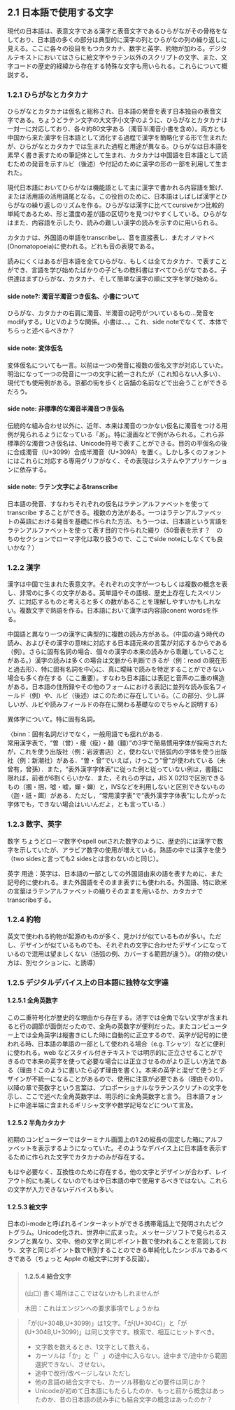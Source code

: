 ## 2.1 日本語で使用する文字

現代の日本語は、表意文字である漢字と表音文字であるひらがながその骨格をなしており、日本語の多くの部分は典型的に漢字の列とひらがなの列の繰り返しに見える。ここに各々の役目をもつカタカナ、数字と英字、約物が加わる。デジタルテキストにおいてはさらに絵文字やラテン以外のスクリプトの文字、また、文字コードの歴史的経緯から存在する特殊な文字も用いられる。これらについて概説する。

### 1.2.1 ひらがなとカタカナ
ひらがなとカタカナは仮名と総称され、日本語の発音を表す日本独自の表音文字である。ちょうどラテン文字の大文字小文字のように、ひらがなとカタカナは一対一に対応しており、各々約80文字ある（濁音半濁音小書を含め）。両方とも中国から来た漢字を日本語として消化する過程で漢字を簡略化する形で生まれたが、ひらがなとカタカナでは生まれた過程と用途が異なる。ひらがなは日本語を素早く書き表すための筆記体として生まれ、カタカナは中国語を日本語として読むための発音を示すルビ（後述）や付記のために漢字の形の一部を利用して生まれた。

現代日本語においてひらがなは機能語として主に漢字で書かれる内容語を繋げ、または活用語の活用語尾となる。この役目のために、日本語はしばしば漢字とひらがなの繰り返しのリズムを作る。ひらがなは漢字に比べてcursiveかつ比較的単純であるため、形と濃度の差が語の区切りを見つけやすくしている。ひらがなはまた、内容語を示したり、読みの難しい漢字の読みを示すのに用いられる。

カタカナは、外国語の単語をtranscribeし、音を直接表し、またオノマトペ(Onomatopoeia)に使われる。どれも音の表現である。

読みにくくはあるが日本語を全てひらがな、もしくは全てカタカナ、で表すことができ、言語を学び始めたばかりの子どもの教科書はすべてひらがなである。子供達はまずひらがな、カタカナ、そして簡単な漢字の順に文字を学び始める。

#### side note?: 濁音半濁音つき仮名、小書について
ひらがな、カタカナの右肩に濁音、半濁音の記号がついているもの…発音をmodifyする。UとVのような関係。小書は、、。これ、side noteでなくて、本体でちらっと述べるべきか？

#### side note: 変体仮名
変体仮名についても一言。以前は一つの発音に複数の仮名文字が対応していた。明治になって一つの発音に一つの文字に統一されたが（これ知らない人多い）、現代でも使用例がある。京都の街を歩くと店舗の名前などで出会うことができるだろう。

#### side note: 非標準的な濁音半濁音つき仮名
伝統的な組み合わせ以外に、近年、本来は濁音のつかない仮名に濁音をつける用例が見られるようになっている「あ゙」。特に漫画などで例がみられる。これら非標準的な濁音つき仮名は、Unicode符号で表すことができる。目的の平仮名の後に合成濁音（U+3099）合成半濁音（U+309A）を置く。しかし多くのフォントにはこれらに対応する専用グリフがなく、その表現はシステムやアプリケーションに依存する。

#### side note: ラテン文字によるtranscribe
日本語の発音、すなわちそれぞれの仮名はラテンアルファベットを使って transcribe することができる。複数の方法がある。一つはラテンアルファベットの英語における発音を基礎に作られた方法、もう一つは、日本語という言語をラテンアルファベットを使って表す目的で作られた綴り（50音表を示す？　のちのセクションでローマ字化は取り扱うので、ここでside noteにしなくても良いかな？）

### 1.2.2 漢字
漢字は中国で生まれた表意文字。それぞれの文字が一つもしくは複数の概念を表し、非常のに多くの文字がある。英単語やその語根、歴史上存在したスペリング、に対応するものと考えると多くの数があることを理解しやすいかもしれない。複数文字で熟語を作る。日本語において漢字は内容語conent wordsを作る。

中国語と異なり一つの漢字に典型的に複数の読み方がある。（中国の違う時代の読み、およびその漢字の意味に対応する日本語元来の言葉が対応するからである（例）。さらに固有名詞の場合、個々の漢字の本来の読みから乖離していることがある。）漢字の読みは多くの場合は文脈から判断できるが（例：read の現在形と過去形）、特に固有名詞を中心に、真に曖昧で読みを特定することができない場合も多く存在する（ここ重要）。すなわち日本語には表記と音声の二重の構造がある。日本語の住所録やその他のフォームにおける表記に並列な読み仮名フィールド（例）や、ルビ（後述）はこのために存在している。（この部分、少し詳しいが、ルビや読みフィールドの存在に関わる基礎なのでちゃんと説明する）

異体字について。特に固有名詞。

〈binn：固有名詞だけでなく，一般用語でも揺れがある．  
常用漢字表で，“曽（曾）・痩（瘦）・麺（麵）”の3字で簡易慣用字体が採用されたが，これを使う出版社（例：岩波書店）と，使わないで括弧内の字体を使う出版社（例：新潮社）がある．“曽・曾”でいえば，けっこう“曾”が使われている（未曾有，曾孫）．また，“表外漢字字体表”に従った例と従っていない例は，書籍に限れば，前者が6割くらいかな．また，それらの字は，JIS X 0213で区別できるもの（摑・掴，噓・嘘，蟬・蝉）と，IVSなどを利用しないと区別できないもの（迦・祇・餌）がある．ただし，“常用漢字表”で“表外漢字字体表”にしたがった字体でも，できない場合はいいんだよ，とも言っている．）

### 1.2.3 数字、英字
数字
ちょうどローマ数字やspell outされた数字のように、歴史的には漢字で数字を示していたが、アラビア数字の使用が増えている。熟語の中では漢字を使う（two sidesと言っても2 sidesとは言わないのと同じ）。

英字
用途：英字は、日本語の一部としての外国語由来の語を表すために、また記号的に使われる。また外国語をそのまま表すにも使われる。外国語、特に欧米の言葉はラテンアルファベットの綴りそのままを用いるか、カタカナでtranscribeする。

### 1.2.4 約物
英文で使われる約物が起源のものが多く、見かけが似ているものが多い。ただし、デザインが似ているものでも、それぞれの文字に合わせたデザインになっているので混用は望ましくない（括弧の例、カバーする範囲が違う）。（約物の使い方は、別セクションに、と誘導）

### 1.2.5 デジタルデバイス上の日本語に独特な文字達

#### 1.2.5.1 全角英数字
この二重符号化が歴史的な理由から存在する。活字では全角でない文字が含まれると行の調節が面倒だったので、全角の英数字が便利だった。またコンピューター上では全角英字は縦書きにした時に自動的に正立するので、英字が記号的に使われる時、日本語の単語の一部として使われる場合（e.g. Tシャツ）などに便利に使われる。web などスタイル付きテキストでは明示的に正立させることができるので本来の英字を使って必要な場合には正立させるのがより正しい方法である（理由！このように書いたら必ず理由を書く）。本来の英字と混ぜて使うとデザインが不統一になることがあるので、使用に注意が必要である（理由その1）。
以降の章で英数字という言葉は、プロポーショナルなラテンスクリプトの文字を示し、ここで述べた全角英数字は、明示的に全角英数字と言う。
日本語フォントに中途半端に含まれるギリシャ文字や数学記号などについて言及。

#### 1.2.5.2 半角カタカナ
初期のコンピューターではターミナル画面上の1:2の縦長の固定した箱にアルファベットを表示するようになっていた。そのようなデバイス上に日本語を表示するために作られた文字でカタカナのみが存在する。

もはや必要なく、互換性のために存在する。他の文字とデザインが合わず、レイアウト的にも美しくないのでもはや日本語の中で使用するべきではない。これらの文字が入力できないデバイスも多い。

#### 1.2.5.3 絵文字
日本のi-modeと呼ばれるインターネットができる携帯電話上で発明されたピクトグラム。Unicode化され、世界中に広まった。メッセージソフトで見られるスタンプと異なり、文中、他の文字と同じポイント数で使われることを意図しており、文字と同じポイント数で判別することのできる単純化したシンボルであるべきである（ちょっと Apple の絵文字に対する反論）。


>#### 1.2.5.4 結合文字
> (山口) 書く場所はここではないかもしれませんが
>
>木田：これはエンジンへの要求事項でしょうかね

>「が(U+304B,U+3099)」は1文字。「が(U+304C)」と「が(U+304B,U+3099)」は同じ文字です。検索で、相互にヒットすべき。
>* 文字数を数えるとき、1文字として数える。
>* カーソルは「か」と「゜」の途中に入らない。途中まで/途中から範囲選択できない、させない。
>* 途中で改行/改ページしない
>ただし
>* 他の言語の結合文字でも、カーソル移動などの要件は同じか？
>* Unicodeが初めて日本語にもたらしたのか、もっと前から概念はあったのか、昔の日本語の読み手にも結合文字の概念はあったのか？
